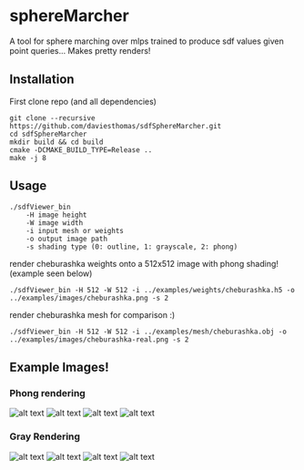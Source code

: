 # sphereMarcher

A tool for sphere marching over mlps trained to produce sdf values given point queries... Makes pretty renders!

## Installation
First clone repo (and all dependencies)

    git clone --recursive https://github.com/daviesthomas/sdfSphereMarcher.git
    cd sdfSphereMarcher
    mkdir build && cd build
    cmake -DCMAKE_BUILD_TYPE=Release ..
    make -j 8

## Usage

    ./sdfViewer_bin 
        -H image height
        -W image width
        -i input mesh or weights
        -o output image path
        -s shading type (0: outline, 1: grayscale, 2: phong)

render cheburashka weights onto a 512x512 image with phong shading! (example seen below)

    ./sdfViewer_bin -H 512 -W 512 -i ../examples/weights/cheburashka.h5 -o ../examples/images/cheburashka.png -s 2

render cheburashka mesh for comparison :)

    ./sdfViewer_bin -H 512 -W 512 -i ../examples/mesh/cheburashka.obj -o ../examples/images/cheburashka-real.png -s 2

## Example Images!

### Phong rendering
![alt text](https://github.com/daviesthomas/sdfSphereMarcher/blob/master/examples/images/armadillo.png)
![alt text](https://github.com/daviesthomas/sdfSphereMarcher/blob/master/examples/images/arm.png)
![alt text](https://github.com/daviesthomas/sdfSphereMarcher/blob/master/examples/images/cow.png)
![alt text](https://github.com/daviesthomas/sdfSphereMarcher/blob/master/examples/images/horse.png)

### Gray Rendering
![alt text](https://github.com/daviesthomas/sdfSphereMarcher/blob/master/examples/images/armadillo-grey.png)
![alt text](https://github.com/daviesthomas/sdfSphereMarcher/blob/master/examples/images/arm-grey.png)
![alt text](https://github.com/daviesthomas/sdfSphereMarcher/blob/master/examples/images/cow-grey.png)
![alt text](https://github.com/daviesthomas/sdfSphereMarcher/blob/master/examples/images/horse-grey.png)
